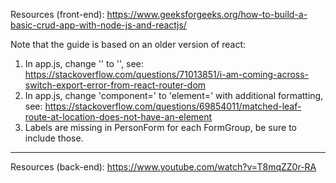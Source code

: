 Resources (front-end): https://www.geeksforgeeks.org/how-to-build-a-basic-crud-app-with-node-js-and-reactjs/

Note that the guide is based on an older version of react:

1) In app.js, change '<Switch>' to '<Routes>', see: https://stackoverflow.com/questions/71013851/i-am-coming-across-switch-export-error-from-react-router-dom
2) In app.js, change 'component=' to 'element=' with additional formatting, see: https://stackoverflow.com/questions/69854011/matched-leaf-route-at-location-does-not-have-an-element
3) Labels are missing in PersonForm for each FormGroup, be sure to include those.

-------------------------------------------------------------------------------------------------------------

Resources (back-end): https://www.youtube.com/watch?v=T8mqZZ0r-RA

